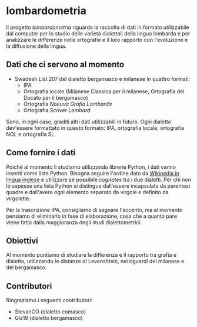 # lombardometria
Il progetto _lombardometria_ riguarda la raccolta di dati in formato utilizzabile dal computer per lo studio delle varietà dialettali della lingua lombarda e per analizzare le differenze nelle ortografie e il loro rapporto con l'evoluzione e la diffusione della lingua.

## Dati che ci servono al momento
- Swadesh List 207 del dialetto bergamasco e milanese in quattro formati:
  - IPA
  - Ortografia locale (Milanese Classica per il milanese, Ortografia del Ducato per il bergamasco)
  - Ortografia _Noeuva Grafia Lombarda_
  - Ortografia _Scriver Lombard_

Sono, in ogni caso, graditi altri dati utilizzabili in futuro. Ogni dialetto dev'essere formattato in questo formato: IPA, ortografia locale, ortografia NOL e ortografia SL.

## Come fornire i dati
Poiché al momento li studiamo utilizzando librerie Python, i dati vanno inseriti come liste Python. Bisogna seguire l'ordine dato da [Wikipedia in lingua inglese](https://en.wikipedia.org/wiki/Swadesh_list) e utilizzare se possibile _cognates_ tra i due dialetti. Per chi non lo sapesse una lista Python si distingue dall'essere incapsulata da parentesi quadre e dall'avere ogni elemento separato da virgole e definito da virgolette.

Per la trascrizione IPA, consigliamo di segnare l'accento, ma al momento pensiamo di eliminarlo in fase di elaborazione, cosa che a quanto pare viene fatta dalla maggioranza degli studi dialettometrici.

## Obiettivi
Al momento puntiamo di studiare la differenza e il rapporto tra grafia e dialetto, utilizzando le distanze di Levenshtein, nei riguardi del milanese e del bergamasco.

## Contributori
Ringraziamo i seguenti contributori:
- StevanCO (dialetto comasco)
- Glz19 (dialetto bergamasco)
